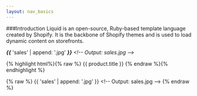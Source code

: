 ```yaml
---
layout: nav_basics
---
```

###Introduction
Liquid is an open-source, Ruby-based template language created by Shopify. It is the backbone of Shopify themes and is used to load dynamic content on storefronts.


***\{\{*** 'sales' \| append: '.jpg' ***\}\}*** *\<!-- Output: sales.jpg \-->*

{% highlight html%}{% raw %}
  {{ product.title }} <!-- Output: Awesome T-Shirt-->
{% endraw %}{% endhighlight %}


{% raw %}
  {{ 'sales' | append: '.jpg' }} \<!-- Output: sales.jpg \-->
{% endraw %}
